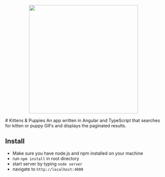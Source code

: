 <p align="center">
  <img src="http://imgur.com/a/0EmBN" width="350" height="350" />
</p>
# Kittens & Puppies
An app written in Angular and TypeScript that searches for kitten or puppy GIFs and displays the paginated results.

## Install
* Make sure you have node.js and npm installed on your machine
* run `npm install` in root directory
* start server by typing `node server`
* navigate to `http://localhost:4000`
